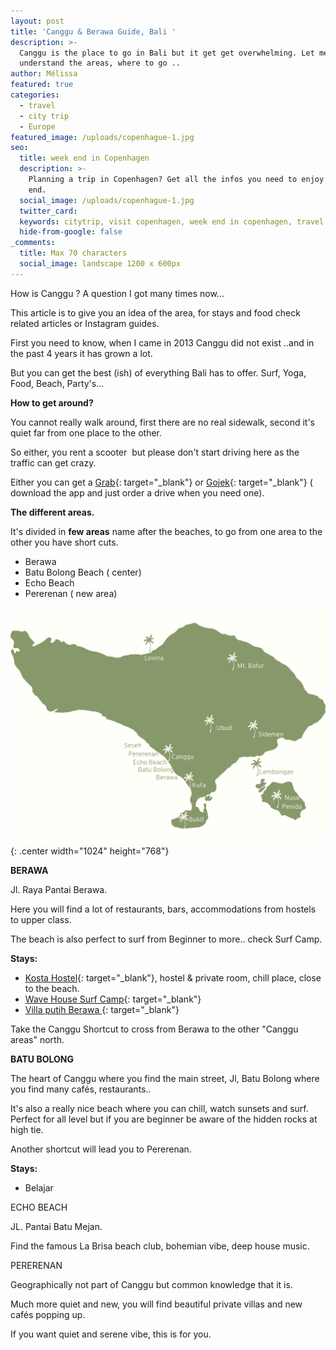 ```yaml
---
layout: post
title: 'Canggu & Berawa Guide, Bali '
description: >-
  Canggu is the place to go in Bali but it get get overwhelming. Let me help you
  understand the areas, where to go ..
author: Mélissa
featured: true
categories:
  - travel
  - city trip
  - Europe
featured_image: /uploads/copenhague-1.jpg
seo:
  title: week end in Copenhagen
  description: >-
    Planning a trip in Copenhagen? Get all the infos you need to enjoy your week
    end.
  social_image: /uploads/copenhague-1.jpg
  twitter_card:
  keywords: citytrip, visit copenhagen, week end in copenhagen, travel blog
  hide-from-google: false
_comments:
  title: Max 70 characters
  social_image: landscape 1200 x 600px
---
```

How is Canggu ? A question I got many times now…

This article is to give you an idea of the area, for stays and food check related articles or Instagram guides.&nbsp;

First you need to know, when I came in 2013 Canggu did not exist ..and in the past 4 years it has grown a lot.&nbsp;

But you can get the best (ish) of everything Bali has to offer. Surf, Yoga, Food, Beach, Party's…&nbsp;

**How to get around?&nbsp;**

You cannot really walk around, first there are no real sidewalk, second it's quiet far from one place to the other.&nbsp;

So either, you rent a scooter&nbsp; but please don't start driving here as the traffic can get crazy.&nbsp;

Either you can get a [Grab](https://www.grab.com/id/en/){: target="_blank"}&nbsp;or [Gojek](https://www.gojek.com/en-id/){: target="_blank"} ( download the app and just order a drive when you need one).&nbsp;

**The different areas.**

It's divided in **few areas** name after the beaches, to go from one area to the other you have short cuts.&nbsp;

* Berawa
* Batu Bolong Beach ( center)
* Echo Beach
* Pererenan ( new area)

![](/uploads/minimalist-world-map-pin-timeline-1.png){: .center width="1024" height="768"}

**BERAWA**

Jl. Raya Pantai Berawa.

Here you will find a lot of restaurants, bars, accommodations from hostels to upper class.&nbsp;

The beach is also perfect to surf from Beginner to more.. check Surf Camp.&nbsp;

**Stays:**

* [Kosta Hostel](https://www.booking.com/hotel/id/kosta-hostel-canggu.en.html?aid=8018659&amp;no_rooms=1&amp;group_adults=2&amp;room1=A%2CA){: target="_blank"}, hostel & private room, chill place, close to the beach.&nbsp;
* [Wave House Surf Camp](https://www.booking.com/hotel/id/wave-house.en.html?aid=8018659&amp;no_rooms=1&amp;group_adults=2){: target="_blank"}
* [Villa putih Berawa&nbsp;](https://www.booking.com/hotel/id/luxury-2-bedrooms-villa-putih-pererenan.fr.html?aid=8018659&amp;sid=ce3bd4bf7cf336fc71dbe18855fa6fa2&amp;dist=0&amp;group_adults=2&amp;keep_landing=1&amp;no_rooms=1&amp;sb_price_type=total&amp;type=total&amp;){: target="_blank"}

Take the Canggu Shortcut to cross from Berawa to the other "Canggu areas" north.&nbsp;

**BATU BOLONG**

The heart of Canggu where you find the main street, Jl, Batu Bolong where you find many cafés, restaurants..

It's also a really nice beach where you can chill, watch sunsets and surf. Perfect for all level but if you are beginner be aware of the hidden rocks at high tie.

Another shortcut will lead you to Pererenan.&nbsp;

**Stays:**

* Belajar

ECHO BEACH&nbsp;

JL. Pantai Batu Mejan.

Find the famous La Brisa beach club, bohemian vibe, deep house music.

PERERENAN

Geographically not part of Canggu but common knowledge that it is.&nbsp;

Much more quiet and new, you will find beautiful private villas and new cafés popping up.

If you want quiet and serene vibe, this is for you.&nbsp;